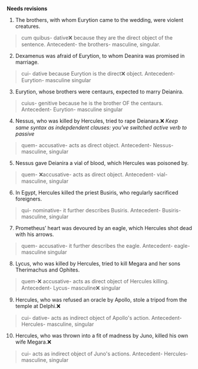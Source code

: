 **Needs revisions**


1. The brothers, with whom Eurytion came to the wedding, were violent creatures.
> cum quibus- dative❌ because they are the direct object of the sentence. Antecedent- the brothers- masculine, singular.
2. Dexamenus was afraid of Eurytion, to whom Deanira was promised in marriage.
> cui- dative because Eurytion is the direct❌ object. Antecedent- Eurytion- masculine singular
3. Eurytion, whose brothers were centaurs, expected to marry Deianira.
> cuius- genitive because he is the brother OF the centaurs. Antecedent- Eurytion- masculine singular
4. Nessus, who was killed by Hercules, tried to rape Deianara.❌ *Keep same syntax as indepdendent clauses: you've switched active verb to passive*
> quem- accusative- acts as direct object. Antecedent- Nessus- masculine, singular
5. Nessus gave Deianira a vial of blood, which Hercules was poisoned by.
> quem- ❌accusative- acts as direct object. Antecedent- vial- masculine, singular
6. In Egypt, Hercules killed the priest Busiris, who regularly sacrificed foreigners.
> qui- nominative- it further describes Busiris. Antecedent- Busiris- masculine, singular
7. Prometheus’ heart was devoured by an eagle, which Hercules shot dead with his arrows.
> quem- accusative- it further describes the eagle. Antecedent- eagle- masculine singular
8. Lycus, who was killed by Hercules, tried to kill Megara and her sons Therimachus and Ophites. 
> quem-❌ accusative- acts as direct object of Hercules killing. Antecedent- Lycus- masculine❌ singular
9. Hercules, who was refused an oracle by Apollo, stole a tripod from the temple at Delphi.❌
> cui- dative- acts as indirect object of Apollo's action. Antecedent- Hercules- masculine, singular
10. Hercules, who was thrown into a fit of madness by Juno, killed his own wife Megara.❌
> cui- acts as indirect object of Juno's actions. Antecedent- Hercules- masculine, singular
